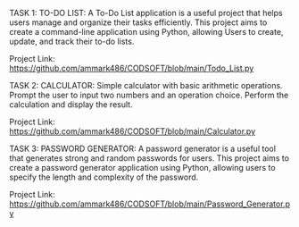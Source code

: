 
TASK 1:
TO-DO LIST: A To-Do List application is a useful project that helps users manage and organize their tasks efficiently. This project aims to create a command-line application using Python, allowing Users to create, update, and track their to-do lists. 

Project Link: https://github.com/ammark486/CODSOFT/blob/main/Todo_List.py


TASK 2:
CALCULATOR: Simple calculator with basic arithmetic operations. Prompt the user to input two numbers and an operation choice. Perform the calculation and display the result.

Project Link: https://github.com/ammark486/CODSOFT/blob/main/Calculator.py

TASK 3:
PASSWORD GENERATOR: A password generator is a useful tool that generates strong and random passwords for users. This project aims to create a password generator application using Python, allowing users to specify the length and complexity of the password.

Project Link: https://github.com/ammark486/CODSOFT/blob/main/Password_Generator.py



 
